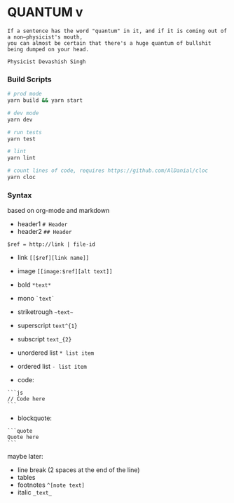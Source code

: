 # QUANTUM v

```
If a sentence has the word "quantum" in it, and if it is coming out of a non–physicist's mouth,
you can almost be certain that there's a huge quantum of bullshit being dumped on your head.

Physicist Devashish Singh
```

### Build Scripts

```sh
# prod mode
yarn build && yarn start

# dev mode
yarn dev

# run tests
yarn test

# lint
yarn lint

# count lines of code, requires https://github.com/AlDanial/cloc
yarn cloc

```

### Syntax
based on org-mode and markdown

* header1 `# Header`
* header2 `## Header`


`$ref = http://link | file-id`

* link `[[$ref][link name]]`
* image `[[image:$ref][alt text]]`

* bold `*text*`
* mono `` `text` ``
* striketrough `~text~`
* superscript `text^{1}`
* subscript `text_{2}`

* unordered list `* list item`
* ordered list `- list item`

* code:
````
```js
// Code here
```
````

* blockquote:
````
```quote
Quote here
```
````


maybe later:
* line break (2 spaces at the end of the line)
* tables
* footnotes `^[note text]`
* italic `_text_`
